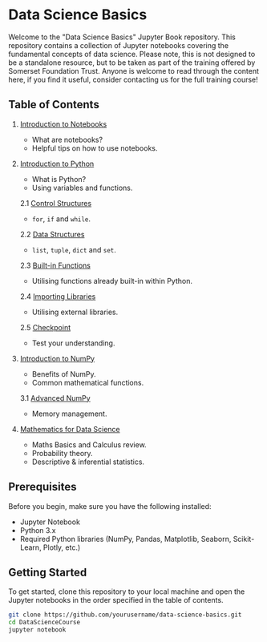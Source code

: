 # Data Science Basics

Welcome to the "Data Science Basics" Jupyter Book repository. This repository contains a collection of Jupyter notebooks covering the fundamental concepts of data science.
Please note, this is not designed to be a standalone resource, but to be taken as part of the training offered by Somerset Foundation Trust. 
Anyone is welcome to read through the content here, if you find it useful, consider contacting us for the full training course!


## Table of Contents

1. [Introduction to Notebooks](Content/Introduction_to_notebooks.ipynb)
   - What are notebooks?
   - Helpful tips on how to use notebooks.
   
2. [Introduction to Python](Content/Introduction_to_Python.ipynb)
   - What is Python?
   - Using variables and functions.

   2.1 [Control Structures](Content/Introduction_to_Python2.ipynb)
   - `for`, `if` and `while`.
   
   2.2 [Data Structures](Content/Introduction_to_Python3.ipynb)
   - `list`, `tuple`, `dict` and `set`.
   
   2.3 [Built-in Functions](Content/Introduction_to_Python4.ipynb)
      - Utilising functions already built-in within Python.

   2.4 [Importing Libraries](Content/Introduction_to_Python5.ipynb)
      - Utilising external libraries.

   2.5 [Checkpoint](Content/Checkpoint.ipynb)
   - Test your understanding.

3. [Introduction to NumPy](Content/Introduction_to_Numpy.ipynb)
   - Benefits of NumPy.
   - Common mathematical functions.

   3.1 [Advanced NumPy](Content/Advanced_NumPy.ipynb)
   - Memory management.

4. [Mathematics for Data Science](Content/Mathematics_for_Data_Science.ipynb)
   - Maths Basics and Calculus review.
   - Probability theory.
   - Descriptive & inferential statistics.

## Prerequisites

Before you begin, make sure you have the following installed:
- Jupyter Notebook
- Python 3.x
- Required Python libraries (NumPy, Pandas, Matplotlib, Seaborn, Scikit-Learn, Plotly, etc.)

## Getting Started

To get started, clone this repository to your local machine and open the Jupyter notebooks in the order specified in the table of contents.

```bash
git clone https://github.com/yourusername/data-science-basics.git
cd DataScienceCourse
jupyter notebook